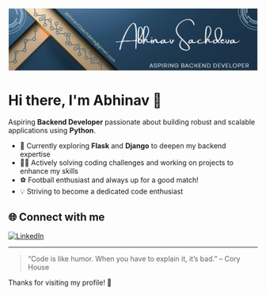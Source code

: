 <img src="https://github.com/abhinav1-del/abhinav1-del/blob/541cc85a8157b602c305ca6f2fd0bcdf8e603675/new%20linkedin.png">


# Hi there, I'm Abhinav 👋

Aspiring **Backend Developer** passionate about building robust and scalable applications using **Python**.

- 🌱 Currently exploring **Flask** and **Django** to deepen my backend expertise
- 🧑‍💻 Actively solving coding challenges and working on projects to enhance my skills
- ⚽ Football enthusiast and always up for a good match!
- 💡 Striving to become a dedicated code enthusiast

## 🌐 Connect with me
[![LinkedIn](https://img.shields.io/badge/LinkedIn-blue?style=flat-square&logo=linkedin)](https://www.linkedin.com/in/abhinav-sachdeva-6b7909318/)

---

> “Code is like humor. When you have to explain it, it’s bad.” – Cory House

Thanks for visiting my profile! 🚀
